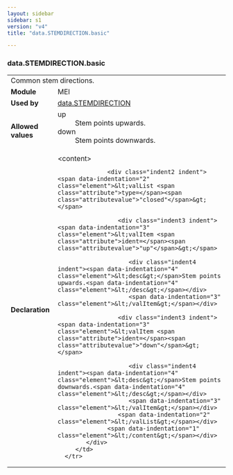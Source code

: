 ```yaml
---
layout: sidebar
sidebar: s1
version: "v4"
title: "data.STEMDIRECTION.basic"

---
```


<div class="macroSpec">
   <h3 id="data.STEMDIRECTION.basic">data.STEMDIRECTION.basic</h3>
   <table class="wovenodd">
      <tr>
         <td colspan="2" class="wovenodd-col2">Common stem directions.</td>
      </tr>
      <tr>
         <td class="wovenodd-col1"><strong>Module</strong></td>
         <td class="wovenodd-col2">MEI</td>
      </tr>
      <tr>
         <td class="wovenodd-col1"><strong>Used by</strong></td>
         <td class="wovenodd-col2">
            <div class="parent"><a class="link_odd" href="{{ site.baseurl }}/{{ page.version }}/data-types/data.STEMDIRECTION.html">data.STEMDIRECTION</a></div>
         </td>
      </tr>
      <tr>
         <td class="wovenodd-col1"><strong>Allowed values</strong></td>
         <td class="wovenodd-col2">
            <dl>
               <dt>up</dt>
               <dd>Stem points upwards.</dd>
               <dt>down</dt>
               <dd>Stem points downwards.</dd>
            </dl>
         </td>
      </tr>
      <tr>
         <td class="wovenodd-col1"><strong>Declaration</strong></td>
         <td class="wovenodd-col2">
            <div xml:space="preserve" class="pre">
               <div class="indent1 indent"><span data-indentation="1" class="element">&lt;content&gt;</span>
                  
                  <div class="indent2 indent"><span data-indentation="2" class="element">&lt;valList <span class="attribute">type=</span><span class="attributevalue">"closed"</span>&gt;</span>
                     
                     <div class="indent3 indent"><span data-indentation="3" class="element">&lt;valItem <span class="attribute">ident=</span><span class="attributevalue">"up"</span>&gt;</span>
                        
                        <div class="indent4 indent"><span data-indentation="4" class="element">&lt;desc&gt;</span>Stem points upwards.<span data-indentation="4" class="element">&lt;/desc&gt;</span></div>
                        <span data-indentation="3" class="element">&lt;/valItem&gt;</span></div>
                     
                     <div class="indent3 indent"><span data-indentation="3" class="element">&lt;valItem <span class="attribute">ident=</span><span class="attributevalue">"down"</span>&gt;</span>
                        
                        <div class="indent4 indent"><span data-indentation="4" class="element">&lt;desc&gt;</span>Stem points downwards.<span data-indentation="4" class="element">&lt;/desc&gt;</span></div>
                        <span data-indentation="3" class="element">&lt;/valItem&gt;</span></div>
                     <span data-indentation="2" class="element">&lt;/valList&gt;</span></div>
                  <span data-indentation="1" class="element">&lt;/content&gt;</span></div>
            </div>
         </td>
      </tr>
   </table>
</div>